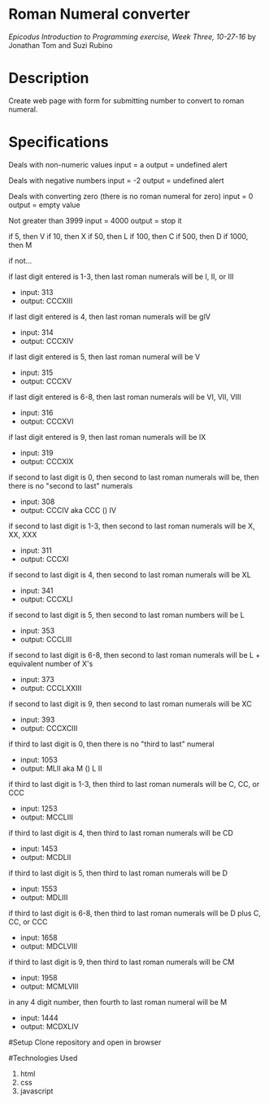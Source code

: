 # Roman Numeral converter
_Epicodus Introduction to Programming exercise, Week Three, 10-27-16_
by Jonathan Tom and Suzi Rubino

# Description
Create web page with form for submitting number to convert to roman numeral.

# Specifications
Deals with non-numeric values
input = a
output = undefined alert

Deals with negative numbers
input = -2
output = undefined alert

Deals with converting zero (there is no roman numeral for zero)
input = 0
output = empty value

Not greater than 3999
input = 4000
output = stop it

if 5, then V
if 10, then X
if 50, then L
if 100, then C
if 500, then D
if 1000, then M

if not...

if last digit entered is 1-3, then last roman numerals will be I, II, or III
- input: 313
- output: CCCXIII

if last digit entered is 4, then last roman numerals will be gIV
- input: 314
- output: CCCXIV

if last digit entered is 5, then last roman numeral will be V
- input: 315
- output: CCCXV

if last digit entered is 6-8, then last roman numerals will be VI, VII, VIII
- input: 316
- output: CCCXVI

if last digit entered is 9, then last roman numerals will be IX
- input: 319
- output: CCCXIX


if second to last digit is 0, then second to last roman numerals will be, then there is no "second to last" numerals
- input: 308
- output: CCCIV aka CCC () IV

if second to last digit is 1-3, then second to last roman numerals will be X, XX, XXX
- input: 311
- output: CCCXI

if second to last digit is 4, then second to last roman numerals will be XL
- input: 341
- output: CCCXLI

if second to last digit is 5, then second to last roman numbers will be L
- input: 353
- output: CCCLIII

if second to last digit is 6-8, then second to last roman numerals will be L + equivalent number of X's
- input: 373
- output: CCCLXXIII

if second to last digit is 9, then second to last roman numerals will be XC
- input: 393
- output: CCCXCIII


if third to last digit is 0, then there is no "third to last" numeral
- input: 1053
- output: MLII aka M () L II

if third to last digit is 1-3, then third to last roman numerals will be C, CC, or CCC
- input: 1253
- output: MCCLIII

if third to last digit is 4, then third to last roman numerals will be CD
- input: 1453
- output: MCDLII

if third to last digit is 5, then third to last roman numerals will be D
- input: 1553
- output: MDLIII

if third to last digit is 6-8, then third to last roman numerals will be D plus C, CC, or CCC
- input: 1658
- output: MDCLVIII

if third to last digit is 9, then third to last roman numerals will be CM
- input: 1958
- output: MCMLVIII

in any 4 digit number, then fourth to last roman numeral will be M
- input: 1444
- output: MCDXLIV

#Setup
Clone repository and open in browser

#Technologies Used
1. html
2. css
3. javascript
